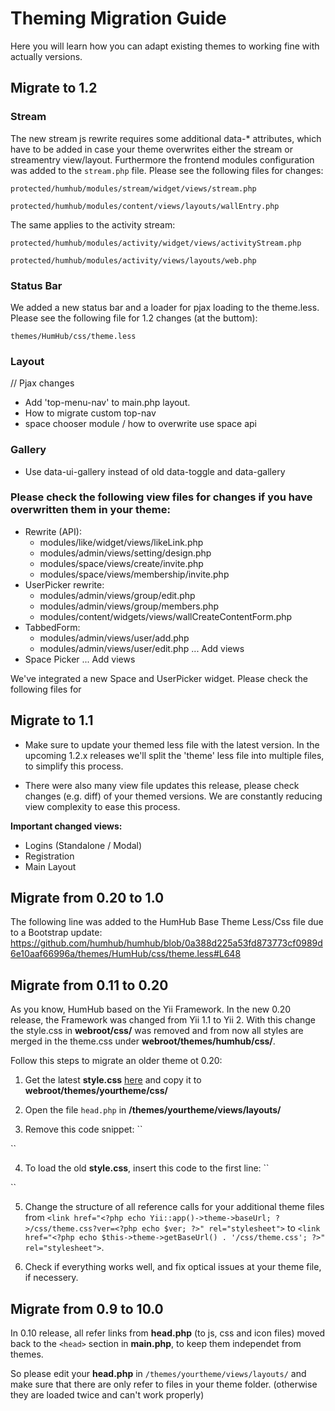 # Theming Migration Guide

Here you will learn how you can adapt existing themes to working fine with actually versions.

## Migrate to 1.2

### Stream

The new stream js rewrite requires some additional data-* attributes, which have to be added in case your theme overwrites either the stream or
streamentry view/layout. Furthermore the frontend modules configuration was added to the `stream.php` file. 
Please see the following files for changes:

`protected/humhub/modules/stream/widget/views/stream.php`

`protected/humhub/modules/content/views/layouts/wallEntry.php`

The same applies to the activity stream:

`protected/humhub/modules/activity/widget/views/activityStream.php`

`protected/humhub/modules/activity/views/layouts/web.php`

### Status Bar

We added a new status bar and a loader for pjax loading to the theme.less.
Please see the following file for 1.2 changes (at the buttom):

`themes/HumHub/css/theme.less`

### Layout

// Pjax changes
- Add 'top-menu-nav' to main.php layout.
- How to migrate custom top-nav
- space chooser module / how to overwrite use space api

### Gallery

- Use data-ui-gallery instead of old data-toggle and data-gallery

### Please check the following view files for changes if you have overwritten them in your theme: 

- Rewrite (API):
    - modules/like/widget/views/likeLink.php 
    - modules/admin/views/setting/design.php 
    - modules/space/views/create/invite.php
    - modules/space/views/membership/invite.php
- UserPicker rewrite:
    - modules/admin/views/group/edit.php
    - modules/admin/views/group/members.php
    - modules/content/widgets/views/wallCreateContentForm.php
- TabbedForm:
    - modules/admin/views/user/add.php 
    - modules/admin/views/user/edit.php 
    ... Add views
- Space Picker
    ... Add views


We've integrated a new Space and UserPicker widget. Please check the following files for 

## Migrate to 1.1

- Make sure to update your themed less file with the latest version.
In the upcoming 1.2.x releases we'll split the 'theme' less file into multiple files, to simplify this process.

- There were also many view file updates this release, please check changes (e.g. diff) of your themed versions.
We are constantly reducing view complexity to ease this process.

**Important changed views:**

- Logins (Standalone / Modal)
- Registration
- Main Layout

## Migrate from 0.20 to 1.0

The following line was added to the HumHub Base Theme Less/Css file due to a Bootstrap update:
https://github.com/humhub/humhub/blob/0a388d225a53fd873773cf0989d6e10aaf66996a/themes/HumHub/css/theme.less#L648

## Migrate from 0.11 to 0.20

As you know, HumHub based on the Yii Framework. In the new 0.20 release, the Framework was changed from Yii 1.1 to Yii 2. With this change the style.css in **webroot/css/** was removed and from now all styles are merged in the theme.css under  **webroot/themes/humhub/css/**.

Follow this steps to migrate an older theme ot 0.20:

1. Get the latest **style.css** [here](https://github.com/humhub/humhub/blob/v0.11/css/style.css) and copy it to **webroot/themes/yourtheme/css/**

2. Open the file ``head.php`` in **/themes/yourtheme/views/layouts/**

3. Remove this code snippet:
``
<?php $ver = HVersion::VERSION; ?>
``

4. To load the old **style.css**, insert this code to the first line:
``
<link href="<?php echo $this->theme->getBaseUrl() . '/css/style.css'; ?>" rel="stylesheet">
``

5. Change the structure of all reference calls for your additional theme files from 
``<link href="<?php echo Yii::app()->theme->baseUrl; ?>/css/theme.css?ver=<?php echo $ver; ?>" rel="stylesheet">`` to ``<link href="<?php echo $this->theme->getBaseUrl() . '/css/theme.css'; ?>" rel="stylesheet">``. 

6. Check if everything works well, and fix optical issues at your theme file, if necessery.

## Migrate from 0.9 to 10.0

In 0.10 release, all refer links from **head.php** (to js, css and icon files) moved back to the ``<head>`` section in **main.php**, to keep them independet from themes.

So please edit your **head.php** in ``/themes/yourtheme/views/layouts/`` and make sure that there are only refer to files in your theme folder. (otherwise they are loaded twice and can't work properly)

